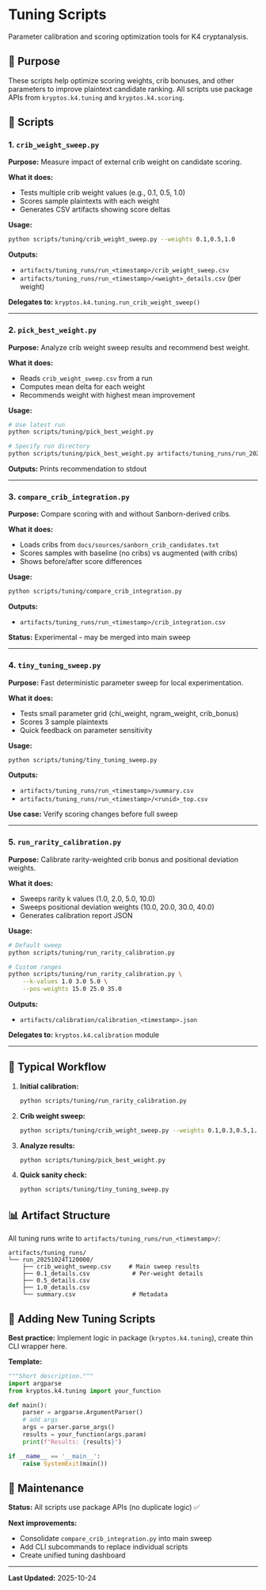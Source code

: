 # Tuning Scripts

Parameter calibration and scoring optimization tools for K4 cryptanalysis.

## 🎯 Purpose

These scripts help optimize scoring weights, crib bonuses, and other parameters to improve plaintext candidate ranking.
All scripts use package APIs from `kryptos.k4.tuning` and `kryptos.k4.scoring`.

## 📁 Scripts

### 1. `crib_weight_sweep.py`

**Purpose:** Measure impact of external crib weight on candidate scoring.

**What it does:**
- Tests multiple crib weight values (e.g., 0.1, 0.5, 1.0)
- Scores sample plaintexts with each weight
- Generates CSV artifacts showing score deltas

**Usage:**
```bash
python scripts/tuning/crib_weight_sweep.py --weights 0.1,0.5,1.0
```

**Outputs:**
- `artifacts/tuning_runs/run_<timestamp>/crib_weight_sweep.csv`
- `artifacts/tuning_runs/run_<timestamp>/<weight>_details.csv` (per weight)

**Delegates to:** `kryptos.k4.tuning.run_crib_weight_sweep()`

---

### 2. `pick_best_weight.py`

**Purpose:** Analyze crib weight sweep results and recommend best weight.

**What it does:**
- Reads `crib_weight_sweep.csv` from a run
- Computes mean delta for each weight
- Recommends weight with highest mean improvement

**Usage:**
```bash
# Use latest run
python scripts/tuning/pick_best_weight.py

# Specify run directory
python scripts/tuning/pick_best_weight.py artifacts/tuning_runs/run_20251024T120000
```

**Outputs:** Prints recommendation to stdout

---

### 3. `compare_crib_integration.py`

**Purpose:** Compare scoring with and without Sanborn-derived cribs.

**What it does:**
- Loads cribs from `docs/sources/sanborn_crib_candidates.txt`
- Scores samples with baseline (no cribs) vs augmented (with cribs)
- Shows before/after score differences

**Usage:**
```bash
python scripts/tuning/compare_crib_integration.py
```

**Outputs:**
- `artifacts/tuning_runs/run_<timestamp>/crib_integration.csv`

**Status:** Experimental - may be merged into main sweep

---

### 4. `tiny_tuning_sweep.py`

**Purpose:** Fast deterministic parameter sweep for local experimentation.

**What it does:**
- Tests small parameter grid (chi_weight, ngram_weight, crib_bonus)
- Scores 3 sample plaintexts
- Quick feedback on parameter sensitivity

**Usage:**
```bash
python scripts/tuning/tiny_tuning_sweep.py
```

**Outputs:**
- `artifacts/tuning_runs/run_<timestamp>/summary.csv`
- `artifacts/tuning_runs/run_<timestamp>/<runid>_top.csv`

**Use case:** Verify scoring changes before full sweep

---

### 5. `run_rarity_calibration.py`

**Purpose:** Calibrate rarity-weighted crib bonus and positional deviation weights.

**What it does:**
- Sweeps rarity k values (1.0, 2.0, 5.0, 10.0)
- Sweeps positional deviation weights (10.0, 20.0, 30.0, 40.0)
- Generates calibration report JSON

**Usage:**
```bash
# Default sweep
python scripts/tuning/run_rarity_calibration.py

# Custom ranges
python scripts/tuning/run_rarity_calibration.py \
    --k-values 1.0 3.0 5.0 \
    --pos-weights 15.0 25.0 35.0
```

**Outputs:**
- `artifacts/calibration/calibration_<timestamp>.json`

**Delegates to:** `kryptos.k4.calibration` module

---

## 🔄 Typical Workflow

1. **Initial calibration:**
   ```bash
   python scripts/tuning/run_rarity_calibration.py
   ```

2. **Crib weight sweep:**
   ```bash
   python scripts/tuning/crib_weight_sweep.py --weights 0.1,0.3,0.5,1.0
   ```

3. **Analyze results:**
   ```bash
   python scripts/tuning/pick_best_weight.py
   ```

4. **Quick sanity check:**
   ```bash
   python scripts/tuning/tiny_tuning_sweep.py
   ```

## 📊 Artifact Structure

All tuning runs write to `artifacts/tuning_runs/run_<timestamp>/`:

```text
artifacts/tuning_runs/
└── run_20251024T120000/
    ├── crib_weight_sweep.csv     # Main sweep results
    ├── 0.1_details.csv            # Per-weight details
    ├── 0.5_details.csv
    ├── 1.0_details.csv
    └── summary.csv                # Metadata
```

## 🔧 Adding New Tuning Scripts

**Best practice:** Implement logic in package (`kryptos.k4.tuning`), create thin CLI wrapper here.

**Template:**
```python
"""Short description."""
import argparse
from kryptos.k4.tuning import your_function

def main():
    parser = argparse.ArgumentParser()
    # add args
    args = parser.parse_args()
    results = your_function(args.param)
    print(f"Results: {results}")

if __name__ == '__main__':
    raise SystemExit(main())
```

## 🧹 Maintenance

**Status:** All scripts use package APIs (no duplicate logic) ✅

**Next improvements:**
- Consolidate `compare_crib_integration.py` into main sweep
- Add CLI subcommands to replace individual scripts
- Create unified tuning dashboard

---

**Last Updated:** 2025-10-24
